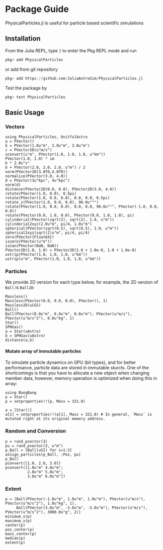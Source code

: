 # Package Guide

PhysicalParticles.jl is useful for particle based scientific simulations

## Installation

From the Julia REPL, type `]` to enter the Pkg REPL mode and run
```julia
pkg> add PhysicalParticles
```
or add from git repository
```julia
pkg> add https://github.com/JuliaAstroSim/PhysicalParticles.jl
```

Test the package by
```julia
pkg> test PhysicalParticles
```

## Basic Usage

### Vectors

```@repl guide
using PhysicalParticles, UnitfulAstro
a = PVector()
b = PVector(1.0u"m", 2.0u"m", 3.0u"m")
c = PVector2D(u"m/s")
uconvert(u"m", PVector(1.0, 1.0, 1.0, u"km"))
PVector(1.0, 1.0) * im
b * 2.0u"s"
b + PVector(2.0, 2.0, 2.0, u"m") / 2
norm(PVector2D(3.0f0,4.0f0))
normalize(PVector(3.0, 4.0))
d = PVector(3u"kpc", 4u"kpc")
norm(d)
distance(PVector2D(0.0, 0.0), PVector2D(3.0, 4.0))
rotate(PVector(1.0, 0.0), 0.5pi)
rotate(PVector(1.0, 0.0, 0.0), 0.0, 0.0, 0.5pi)
rotate_z(PVector(1.0, 0.0, 0.0), 90.0u"°")
rotate(PVector(1.0, 0.0, 0.0), 0.0, 0.0, 90.0u"°", PVector(-1.0, 0.0, 0.0))
rotate(PVector(0.0, 1.0, 0.0), PVector(0.0, 1.0, 1.0), pi)
cylinderial(PVector(sqrt(2), sqrt(2), 1.0, u"m"))
cylinderial2xyz(2.0u"m", pi/4, 1.0u"m")
spherical(PVector(sqrt(0.5), sqrt(0.5), 1.0, u"m"))
spherical2xyz(sqrt(2)u"m", pi/4, pi/4)
zero(PVector{Float64})
iszero(PVector(u"m"))
isnan(PVector(NaN, NaN))
PVector2D(1.0, 1.0) ≈ PVector2D(1.0 + 1.0e-8, 1.0 + 1.0e-8)
ustrip(PVector(1.0, 1.0, 1.0, u"km"))
ustrip(u"m", PVector(1.0, 1.0, 1.0, u"km"))
```

### Particles

We provide 2D version for each type below, for example, the 2D version of `Ball` is `Ball2D`:
```@repl guide
Massless()
Massless(PVector(0.0, 0.0, 0.0), PVector(), 1)
Massless2D(uCGS)
Ball()
Ball(PVector(0.0u"m", 0.0u"m", 0.0u"m"), PVector(u"m/s"), PVector(u"m/s^2"), 0.0u"kg", 1)
Star()
SPHGas()
a = Star(uAstro)
b = SPHGas(uAstro)
distance(a,b)
```

#### Mutate array of immutable particles

To simulate particle dynamics on GPU (bit types), and for better performance, particle data are stored in immutable sturcts.
One of the shortcomings is that you have to allocate a new object when changing member data,
however, memory operation is optimized when doing this in array:

```@repl guide
using BangBang
p = Star()
p = setproperties!!(p, Mass = 321.0)

a = [Star()]
a[1] = setproperties!!(a[1], Mass = 321.0) # In general, `Mass` is mutated right at its original memory address.
```

### Random and Conversion

```@repl guide
p = rand_pvector(3)
pu = rand_pvector(3, u"m")
p_Ball = [Ball(uSI) for i=1:3]
assign_particles(p_Ball, :Pos, pu)
p_Ball
pconvert([1.0, 2.0, 3.0])
pconvert([1.0u"m" 4.0u"m";
          2.0u"m" 5.0u"m";
          3.0u"m" 6.0u"m"])
```

### Extent

```@repl guide
p = [Ball(PVector(-1.0u"m", 1.0u"m", 1.0u"m"), PVector(u"m/s"), PVector(u"m/s^2"), 1.0u"kg", 1),
     Ball(PVector(3.0u"m", -3.0u"m", -3.0u"m"), PVector(u"m/s"), PVector(u"m/s^2"), 3000.0u"g", 2)]
minimum_x(p)
maximum_x(p)
center(p)
pos_center(p)
mass_center(p)
median(p)
extent(p)
```